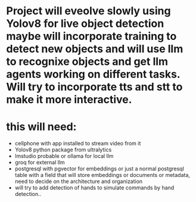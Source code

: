 # Project will eveolve slowly using Yolov8 for live object detection maybe will incorporate training to detect new objects and will use llm to recognixe objects and get llm agents working on different tasks. Will try to incorporate tts and stt to make it more interactive.

# this will need:
- cellphone with app installed to stream video from it
- Yolov8 python package from ultralytics
- lmstudio probable or ollama for local llm
- groq for external llm
- postgresql with pgvector for embeddings or just a normal postgresql table with a field that will store embeddings or documents or metadata, need to decide on the architecture and organization
- will try to add detection of hands to simulate commands by hand detection..
